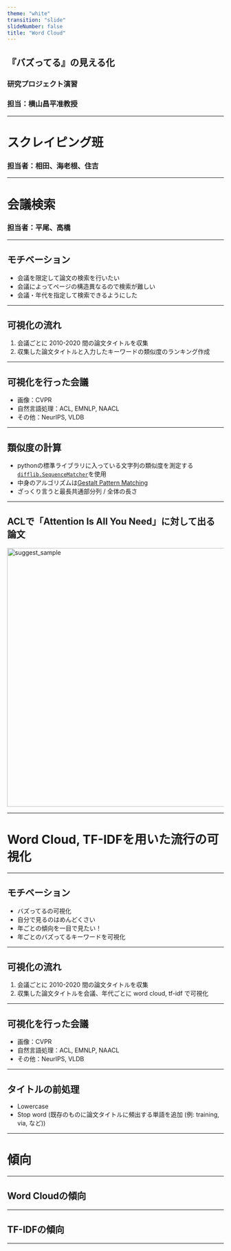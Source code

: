 ```yaml
---
theme: "white"
transition: "slide"
slideNumber: false
title: "Word Cloud"
---
```


## 『バズってる』の見える化
### 研究プロジェクト演習
### 担当：横山昌平准教授

---

# スクレイピング班
### 担当者：相田、海老根、住吉

---

# 会議検索
### 担当者：平尾、高橋

---

## モチベーション

* 会議を限定して論文の検索を行いたい
* 会議によってページの構造異なるので検索が難しい
* 会議・年代を指定して検索できるようにした

---

## 可視化の流れ

1. 会議ごとに 2010-2020 間の論文タイトルを収集
2. 収集した論文タイトルと入力したキーワードの類似度のランキング作成

---

## 可視化を行った会議

* 画像：CVPR
* 自然言語処理：ACL, EMNLP, NAACL
* その他：NeurIPS, VLDB

---

## 類似度の計算

* pythonの標準ライブラリに入っている文字列の類似度を測定する[`difflib.SequenceMatcher`](https://docs.python.org/ja/3/library/difflib.html)を使用
* 中身のアルゴリズムは[Gestalt Pattern Matching](https://en.wikipedia.org/wiki/Gestalt_Pattern_Matching)
* ざっくり言うと最長共通部分列 / 全体の長さ

---

## ACLで「Attention Is All You Need」に対して出る論文
<img width="600" alt="suggest_sample" src="https://user-images.githubusercontent.com/38539915/106094592-998aa400-6175-11eb-91af-c97bab2a1587.png">

---

# Word Cloud, TF-IDFを用いた流行の可視化

---

## モチベーション
* バズってるの可視化
* 自分で見るのはめんどくさい
* 年ごとの傾向を一目で見たい！
* 年ごとのバズってるキーワードを可視化

---

## 可視化の流れ

1. 会議ごとに 2010-2020 間の論文タイトルを収集
2. 収集した論文タイトルを会議、年代ごとに word cloud, tf-idf で可視化

---

## 可視化を行った会議

* 画像：CVPR
* 自然言語処理：ACL, EMNLP, NAACL
* その他：NeurIPS, VLDB

---

## タイトルの前処理

* Lowercase
* Stop word (既存のものに論文タイトルに頻出する単語を追加 (例: training, via, など))

---

# 傾向

---

## Word Cloudの傾向

---

## TF-IDFの傾向

---
